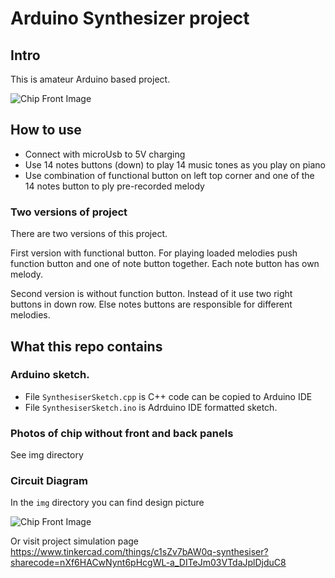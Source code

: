 # Arduino Synthesizer project

## Intro

This is amateur Arduino based project. 

![Chip Front Image](https://github.com/advanced-coder-com/Synthesizer/blob/main/img/Front.jpg)

## How to use
 - Connect with microUsb to 5V charging
 - Use 14 notes buttons (down) to play 14 music tones as you play on piano
 - Use combination of functional button on left top corner and one of the 14 notes button to ply pre-recorded melody

### Two versions of project
There are two versions of this project.

First version with functional button. For playing loaded melodies push function button and one of note button together. Each note button has own melody.

Second version is without function button. Instead of it use two right buttons in down row. Else notes buttons are responsible for different melodies.

## What this repo contains
### Arduino sketch.
 - File `SynthesiserSketch.cpp` is C++ code can be copied to Arduino IDE
 - File `SynthesiserSketch.ino` is Adrduino IDE formatted sketch.

### Photos of chip without front and back panels
See img directory

### Circuit Diagram
In the `img` directory you can find design picture

![Chip Front Image](https://github.com/advanced-coder-com/Synthesizer/blob/main/img/Synthesiser.png)

Or visit project simulation page  https://www.tinkercad.com/things/c1sZv7bAW0q-synthesiser?sharecode=nXf6HACwNynt6pHcgWL-a_DITeJm03VTdaJplDjduC8

